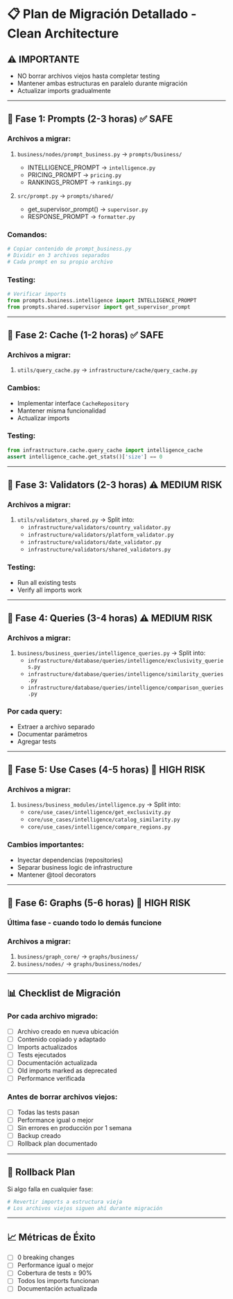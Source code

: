 # 📋 Plan de Migración Detallado - Clean Architecture

## ⚠️ IMPORTANTE
- NO borrar archivos viejos hasta completar testing
- Mantener ambas estructuras en paralelo durante migración
- Actualizar imports gradualmente

---

## 🎯 Fase 1: Prompts (2-3 horas) ✅ SAFE

### Archivos a migrar:
1. `business/nodes/prompt_business.py` → `prompts/business/`
   - INTELLIGENCE_PROMPT → `intelligence.py`
   - PRICING_PROMPT → `pricing.py`
   - RANKINGS_PROMPT → `rankings.py`

2. `src/prompt.py` → `prompts/shared/`
   - get_supervisor_prompt() → `supervisor.py`
   - RESPONSE_PROMPT → `formatter.py`

### Comandos:
```bash
# Copiar contenido de prompt_business.py
# Dividir en 3 archivos separados
# Cada prompt en su propio archivo
```

### Testing:
```python
# Verificar imports
from prompts.business.intelligence import INTELLIGENCE_PROMPT
from prompts.shared.supervisor import get_supervisor_prompt
```

---

## 🎯 Fase 2: Cache (1-2 horas) ✅ SAFE

### Archivos a migrar:
1. `utils/query_cache.py` → `infrastructure/cache/query_cache.py`

### Cambios:
- Implementar interface `CacheRepository`
- Mantener misma funcionalidad
- Actualizar imports

### Testing:
```python
from infrastructure.cache.query_cache import intelligence_cache
assert intelligence_cache.get_stats()['size'] == 0
```

---

## 🎯 Fase 3: Validators (2-3 horas) ⚠️ MEDIUM RISK

### Archivos a migrar:
1. `utils/validators_shared.py` → Split into:
   - `infrastructure/validators/country_validator.py`
   - `infrastructure/validators/platform_validator.py`
   - `infrastructure/validators/date_validator.py`
   - `infrastructure/validators/shared_validators.py`

### Testing:
- Run all existing tests
- Verify all imports work

---

## 🎯 Fase 4: Queries (3-4 horas) ⚠️ MEDIUM RISK

### Archivos a migrar:
1. `business/business_queries/intelligence_queries.py` → Split into:
   - `infrastructure/database/queries/intelligence/exclusivity_queries.py`
   - `infrastructure/database/queries/intelligence/similarity_queries.py`
   - `infrastructure/database/queries/intelligence/comparison_queries.py`

### Por cada query:
- Extraer a archivo separado
- Documentar parámetros
- Agregar tests

---

## 🎯 Fase 5: Use Cases (4-5 horas) 🔴 HIGH RISK

### Archivos a migrar:
1. `business/business_modules/intelligence.py` → Split into:
   - `core/use_cases/intelligence/get_exclusivity.py`
   - `core/use_cases/intelligence/catalog_similarity.py`
   - `core/use_cases/intelligence/compare_regions.py`

### Cambios importantes:
- Inyectar dependencias (repositories)
- Separar business logic de infrastructure
- Mantener @tool decorators

---

## 🎯 Fase 6: Graphs (5-6 horas) 🔴 HIGH RISK

### Última fase - cuando todo lo demás funcione

### Archivos a migrar:
1. `business/graph_core/` → `graphs/business/`
2. `business/nodes/` → `graphs/business/nodes/`

---

## 📊 Checklist de Migración

### Por cada archivo migrado:
- [ ] Archivo creado en nueva ubicación
- [ ] Contenido copiado y adaptado
- [ ] Imports actualizados
- [ ] Tests ejecutados
- [ ] Documentación actualizada
- [ ] Old imports marked as deprecated
- [ ] Performance verificada

### Antes de borrar archivos viejos:
- [ ] Todas las tests pasan
- [ ] Performance igual o mejor
- [ ] Sin errores en producción por 1 semana
- [ ] Backup creado
- [ ] Rollback plan documentado

---

## 🔄 Rollback Plan

Si algo falla en cualquier fase:

```python
# Revertir imports a estructura vieja
# Los archivos viejos siguen ahí durante migración
```

---

## 📈 Métricas de Éxito

- [ ] 0 breaking changes
- [ ] Performance igual o mejor
- [ ] Cobertura de tests ≥ 90%
- [ ] Todos los imports funcionan
- [ ] Documentación actualizada

